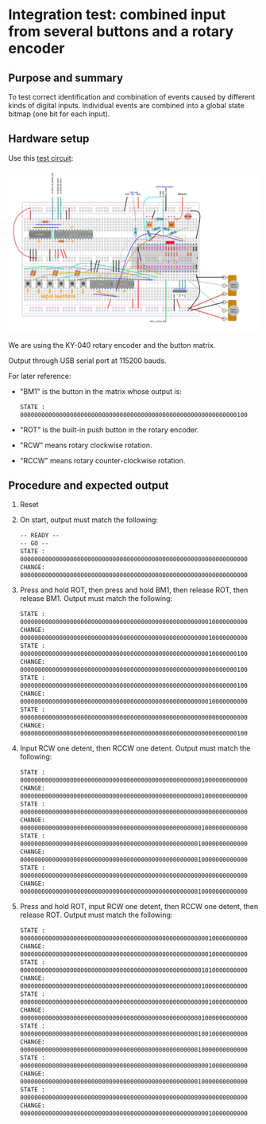 # Integration test: combined input from several buttons and a rotary encoder

## Purpose and summary

To test correct identification and combination of events caused by different kinds of digital inputs.
Individual events are combined into a global state bitmap (one bit for each input).

## Hardware setup

Use this [test circuit](../../Protoboards/MainTestBoard.diy):

![Test circuit image](../../Protoboards/MainTestBoard.png)

We are using the KY-040 rotary encoder and the button matrix.

Output through USB serial port at 115200 bauds.

For later reference:

- "BM1" is the button in the matrix whose output is:

  ```text
  STATE : 0000000000000000000000000000000000000000000000000000000000000100
  ```

- "ROT" is the built-in push button in the rotary encoder.
- "RCW" means rotary clockwise rotation.
- "RCCW" means rotary counter-clockwise rotation.

## Procedure and expected output

1. Reset
2. On start, output must match the following:

   ```text
   -- READY --
   -- GO --
   STATE : 0000000000000000000000000000000000000000000000000000000000000000
   CHANGE: 0000000000000000000000000000000000000000000000000000000000000000
   ```

3. Press and hold ROT, then press and hold BM1, then release ROT, then release BM1. Output must match the following:

   ```text
   STATE : 0000000000000000000000000000000000000000000000000000010000000000
   CHANGE: 0000000000000000000000000000000000000000000000000000010000000000
   STATE : 0000000000000000000000000000000000000000000000000000010000000100
   CHANGE: 0000000000000000000000000000000000000000000000000000000000000100
   STATE : 0000000000000000000000000000000000000000000000000000000000000100
   CHANGE: 0000000000000000000000000000000000000000000000000000010000000000
   STATE : 0000000000000000000000000000000000000000000000000000000000000000
   CHANGE: 0000000000000000000000000000000000000000000000000000000000000100
   ```

4. Input RCW one detent, then RCCW one detent. Output must match the following:

   ```text
   STATE : 0000000000000000000000000000000000000000000000000001000000000000
   CHANGE: 0000000000000000000000000000000000000000000000000001000000000000
   STATE : 0000000000000000000000000000000000000000000000000000000000000000
   CHANGE: 0000000000000000000000000000000000000000000000000001000000000000
   STATE : 0000000000000000000000000000000000000000000000000010000000000000
   CHANGE: 0000000000000000000000000000000000000000000000000010000000000000
   STATE : 0000000000000000000000000000000000000000000000000000000000000000
   CHANGE: 0000000000000000000000000000000000000000000000000010000000000000
   ```

5. Press and hold ROT, input RCW one detent, then RCCW one detent, then release ROT. Output must match the following:

   ```text
   STATE : 0000000000000000000000000000000000000000000000000000010000000000
   CHANGE: 0000000000000000000000000000000000000000000000000000010000000000
   STATE : 0000000000000000000000000000000000000000000000000001010000000000
   CHANGE: 0000000000000000000000000000000000000000000000000001000000000000
   STATE : 0000000000000000000000000000000000000000000000000000010000000000
   CHANGE: 0000000000000000000000000000000000000000000000000001000000000000
   STATE : 0000000000000000000000000000000000000000000000000010010000000000
   CHANGE: 0000000000000000000000000000000000000000000000000010000000000000
   STATE : 0000000000000000000000000000000000000000000000000000010000000000
   CHANGE: 0000000000000000000000000000000000000000000000000010000000000000
   STATE : 0000000000000000000000000000000000000000000000000000000000000000
   CHANGE: 0000000000000000000000000000000000000000000000000000010000000000
   ```
